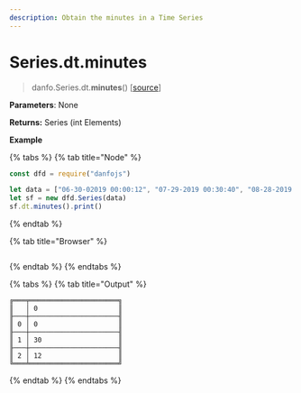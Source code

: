 ```yaml
---
description: Obtain the minutes in a Time Series
---
```


# Series.dt.minutes

> danfo.Series.dt.**minutes**\(\)  \[[source](https://github.com/opensource9ja/danfojs/blob/master/danfojs/src/core/timeseries.js#L292)\]

**Parameters**: None

**Returns:** Series \(int Elements\)

**Example**

{% tabs %}
{% tab title="Node" %}
```javascript
const dfd = require("danfojs")

let data = ["06-30-02019 00:00:12", "07-29-2019 00:30:40", "08-28-2019 00:12:04"]
let sf = new dfd.Series(data)
sf.dt.minutes().print()
```
{% endtab %}

{% tab title="Browser" %}
```

```
{% endtab %}
{% endtabs %}

{% tabs %}
{% tab title="Output" %}
```text
╔═══╤══════════════════════╗
║   │ 0                    ║
╟───┼──────────────────────╢
║ 0 │ 0                    ║
╟───┼──────────────────────╢
║ 1 │ 30                   ║
╟───┼──────────────────────╢
║ 2 │ 12                   ║
╚═══╧══════════════════════╝
```
{% endtab %}
{% endtabs %}

